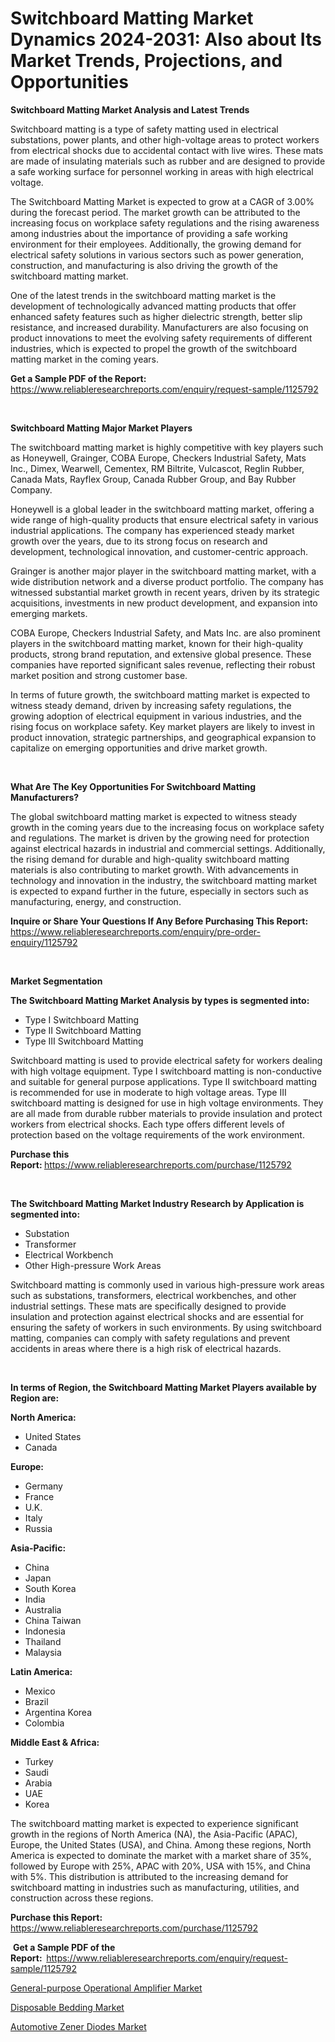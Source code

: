 <p><h1>Switchboard Matting Market Dynamics 2024-2031: Also about Its Market Trends, Projections, and Opportunities</h1></p><p><strong>Switchboard Matting Market Analysis and Latest Trends</strong></p>
<p><p>Switchboard matting is a type of safety matting used in electrical substations, power plants, and other high-voltage areas to protect workers from electrical shocks due to accidental contact with live wires. These mats are made of insulating materials such as rubber and are designed to provide a safe working surface for personnel working in areas with high electrical voltage.</p><p>The Switchboard Matting Market is expected to grow at a CAGR of 3.00% during the forecast period. The market growth can be attributed to the increasing focus on workplace safety regulations and the rising awareness among industries about the importance of providing a safe working environment for their employees. Additionally, the growing demand for electrical safety solutions in various sectors such as power generation, construction, and manufacturing is also driving the growth of the switchboard matting market.</p><p>One of the latest trends in the switchboard matting market is the development of technologically advanced matting products that offer enhanced safety features such as higher dielectric strength, better slip resistance, and increased durability. Manufacturers are also focusing on product innovations to meet the evolving safety requirements of different industries, which is expected to propel the growth of the switchboard matting market in the coming years.</p></p>
<p><strong>Get a Sample PDF of the Report:&nbsp;</strong> <a href="https://www.reliableresearchreports.com/enquiry/request-sample/1125792">https://www.reliableresearchreports.com/enquiry/request-sample/1125792</a></p>
<p>&nbsp;</p>
<p><strong>Switchboard Matting Major Market Players</strong></p>
<p><p>The switchboard matting market is highly competitive with key players such as Honeywell, Grainger, COBA Europe, Checkers Industrial Safety, Mats Inc., Dimex, Wearwell, Cementex, RM Biltrite, Vulcascot, Reglin Rubber, Canada Mats, Rayflex Group, Canada Rubber Group, and Bay Rubber Company.</p><p>Honeywell is a global leader in the switchboard matting market, offering a wide range of high-quality products that ensure electrical safety in various industrial applications. The company has experienced steady market growth over the years, due to its strong focus on research and development, technological innovation, and customer-centric approach.</p><p>Grainger is another major player in the switchboard matting market, with a wide distribution network and a diverse product portfolio. The company has witnessed substantial market growth in recent years, driven by its strategic acquisitions, investments in new product development, and expansion into emerging markets.</p><p>COBA Europe, Checkers Industrial Safety, and Mats Inc. are also prominent players in the switchboard matting market, known for their high-quality products, strong brand reputation, and extensive global presence. These companies have reported significant sales revenue, reflecting their robust market position and strong customer base.</p><p>In terms of future growth, the switchboard matting market is expected to witness steady demand, driven by increasing safety regulations, the growing adoption of electrical equipment in various industries, and the rising focus on workplace safety. Key market players are likely to invest in product innovation, strategic partnerships, and geographical expansion to capitalize on emerging opportunities and drive market growth.</p></p>
<p>&nbsp;</p>
<p><strong>What Are The Key Opportunities For Switchboard Matting Manufacturers?</strong></p>
<p><p>The global switchboard matting market is expected to witness steady growth in the coming years due to the increasing focus on workplace safety and regulations. The market is driven by the growing need for protection against electrical hazards in industrial and commercial settings. Additionally, the rising demand for durable and high-quality switchboard matting materials is also contributing to market growth. With advancements in technology and innovation in the industry, the switchboard matting market is expected to expand further in the future, especially in sectors such as manufacturing, energy, and construction.</p></p>
<p><strong>Inquire or Share Your Questions If Any Before Purchasing This Report:</strong> <a href="https://www.reliableresearchreports.com/enquiry/pre-order-enquiry/1125792">https://www.reliableresearchreports.com/enquiry/pre-order-enquiry/1125792</a></p>
<p>&nbsp;</p>
<p><strong>Market Segmentation</strong></p>
<p><strong>The Switchboard Matting Market Analysis by types is segmented into:</strong></p>
<p><ul><li>Type I Switchboard Matting</li><li>Type II Switchboard Matting</li><li>Type III Switchboard Matting</li></ul></p>
<p><p>Switchboard matting is used to provide electrical safety for workers dealing with high voltage equipment. Type I switchboard matting is non-conductive and suitable for general purpose applications. Type II switchboard matting is recommended for use in moderate to high voltage areas. Type III switchboard matting is designed for use in high voltage environments. They are all made from durable rubber materials to provide insulation and protect workers from electrical shocks. Each type offers different levels of protection based on the voltage requirements of the work environment.</p></p>
<p><strong>Purchase this Report:&nbsp;</strong><a href="https://www.reliableresearchreports.com/purchase/1125792">https://www.reliableresearchreports.com/purchase/1125792</a></p>
<p>&nbsp;</p>
<p><strong>The Switchboard Matting Market Industry Research by Application is segmented into:</strong></p>
<p><ul><li>Substation</li><li>Transformer</li><li>Electrical Workbench</li><li>Other High-pressure Work Areas</li></ul></p>
<p><p>Switchboard matting is commonly used in various high-pressure work areas such as substations, transformers, electrical workbenches, and other industrial settings. These mats are specifically designed to provide insulation and protection against electrical shocks and are essential for ensuring the safety of workers in such environments. By using switchboard matting, companies can comply with safety regulations and prevent accidents in areas where there is a high risk of electrical hazards.</p></p>
<p>&nbsp;</p>
<p><strong>In terms of Region, the Switchboard Matting Market Players available by Region are:</strong></p>
<p>
    <p> <strong> North America: </strong>
        <ul>
            <li>United States</li>
            <li>Canada</li>
        </ul>
        </p> 
    <p> <strong> Europe: </strong>
        <ul>
            <li>Germany</li>
            <li>France</li>
            <li>U.K.</li>
            <li>Italy</li>
            <li>Russia</li>
        </ul>
        </p> 
    <p> <strong> Asia-Pacific: </strong>
        <ul>
            <li>China</li>
            <li>Japan</li>
            <li>South Korea</li>
            <li>India</li>
            <li>Australia</li>
            <li>China Taiwan</li>
            <li>Indonesia</li>
            <li>Thailand</li>
            <li>Malaysia</li>
        </ul>
        </p> 
    <p> <strong> Latin America: </strong>
        <ul>
            <li>Mexico</li>
            <li>Brazil</li>
            <li>Argentina Korea</li>
            <li>Colombia</li>
        </ul>
        </p> 
    <p> <strong> Middle East & Africa: </strong>
        <ul>
            <li>Turkey</li>
            <li>Saudi</li>
            <li>Arabia</li>
            <li>UAE</li>
            <li>Korea</li>
        </ul>
    </p>
    </p>
<p><p>The switchboard matting market is expected to experience significant growth in the regions of North America (NA), the Asia-Pacific (APAC), Europe, the United States (USA), and China. Among these regions, North America is expected to dominate the market with a market share of 35%, followed by Europe with 25%, APAC with 20%, USA with 15%, and China with 5%. This distribution is attributed to the increasing demand for switchboard matting in industries such as manufacturing, utilities, and construction across these regions.</p></p>
<p><strong>Purchase this Report: </strong><a href="https://www.reliableresearchreports.com/purchase/1125792">https://www.reliableresearchreports.com/purchase/1125792</a></p>
<p>&nbsp;<strong>Get a Sample PDF of the Report:&nbsp;&nbsp;</strong><a href="https://www.reliableresearchreports.com/enquiry/request-sample/1125792">https://www.reliableresearchreports.com/enquiry/request-sample/1125792</a></p>
<p><strong></strong></p>
<p><p><a href="https://view.publitas.com/reportprime-1/general-purpose-operational-amplifier-market-size-reflecting-a-forecast-till-2030-market-by-type-by-application-and-by-geography/">General-purpose Operational Amplifier Market</a></p><p><a href="https://view.publitas.com/reportprime-1/disposable-bedding-market-size-share-trends-analysis-report-by-material-by-type-by-end-user-by-region-and-segment-forecasts-2023-2030/">Disposable Bedding Market</a></p><p><a href="https://view.publitas.com/reportprime-1/automotive-zener-diodes-market-size-growth-outlook-from-2023-to-2030-projecting-at-markets-trends-analysis-by-application-regional-outlook-and-revenue/">Automotive Zener Diodes Market</a></p></p>